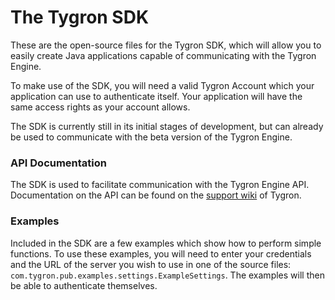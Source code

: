 # The Tygron SDK
These are the open-source files for the Tygron SDK, which will allow you to easily create Java applications capable of communicating with the Tygron Engine.

To make use of the SDK, you will need a valid Tygron Account which your application can use to authenticate itself. Your application will have the same access rights as your account allows.

The SDK is currently still in its initial stages of development, but can already be used to communicate with the beta version of the Tygron Engine.

### API Documentation
The SDK is used to facilitate communication with the Tygron Engine API. Documentation on the API can be found on the [support wiki](support.tygron.com/wiki/REST_API) of Tygron.

### Examples
Included in the SDK are a few examples which show how to perform simple functions. To use these examples, you will need to enter your credentials and the URL of the server you wish to use in one of the source files: `com.tygron.pub.examples.settings.ExampleSettings`. The examples will then be able to authenticate themselves.
